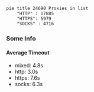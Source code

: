 
```mermaid
pie title 24690 Proxies in list
    "HTTP" : 17885
    "HTTPS": 5979
    "SOCKS" : 4716
```

### Some Info
#### Average Timeout

- mixed: 4.8s
- http: 3.0s
- https: 7.6s
- socks: 6.3s